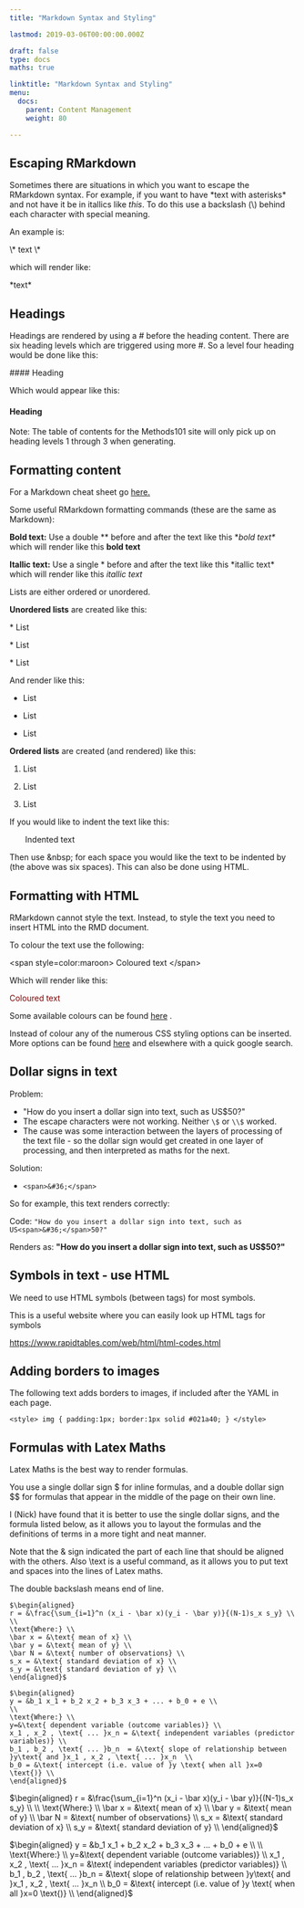```yaml
---
title: "Markdown Syntax and Styling"

lastmod: 2019-03-06T00:00:00.000Z

draft: false
type: docs
maths: true	

linktitle: "Markdown Syntax and Styling"
menu:
  docs:
    parent: Content Management
    weight: 80

---
```

 
## Escaping RMarkdown

Sometimes there are situations in which you want to escape the RMarkdown syntax. For example, if you want to have \*text with asterisks\* and not have it be in itallics like *this*. To do this use a backslash (\\) behind each character with special meaning. 

An example is:

\\\* text \\\*

which will render like:

\*text\*

## Headings

Headings are rendered by using a # before the heading content. There are six heading levels which are triggered using more #. So a level four heading would be done like this:

\#### Heading

Which would appear like this:

#### Heading

Note: The table of contents for the Methods101 site will only pick up on heading levels 1 through 3 when generating.

## Formatting content

For a Markdown cheat sheet go [here.](https://www.markdownguide.org/cheat-sheet/) 

Some useful RMarkdown formatting commands (these are the same as Markdown):

**Bold text:** Use a double ** before and after the text like this \**bold text\** which will render like this **bold text**

**Itallic text:** Use a single * before and after the text like this \*itallic text\* which will render like this *itallic text*

Lists are either ordered or unordered. 

**Unordered lists** are created like this:

\* List

\* List

\* List

And render like this:

* List

* List

* List

**Ordered lists** are created (and rendered) like this:

1. List

2. List

3. List

If you would like to indent the text like this:

&nbsp;&nbsp;&nbsp;&nbsp;&nbsp;&nbsp; Indented text

Then use \&nbsp; for each space you would like the text to be indented by (the above was six spaces). This can also be done using HTML.

## Formatting with HTML

RMarkdown cannot style the text. Instead, to style the text you need to insert HTML into the RMD document. 

To colour the text use the following:

\<span style=color:maroon> Coloured text \</span>  

Which will render like this:

<span style=color:maroon> Coloured text </span> 

Some available colours can be found [here](https://www.w3schools.com/colors/colors_names.asp) .

Instead of colour any of the numerous CSS styling options can be inserted. More options can be found [here](https://www.w3schools.com/css/css_text.asp) and elsewhere with a quick google search.

## Dollar signs in text

Problem:

* "How do you insert a dollar sign into text, such as US<span>&#36;</span>50?"
* The escape characters were not working. Neither ```\$``` or ```\\$``` worked. 
* The cause was some interaction between the layers of processing of the text file - so the dollar sign would get created in one layer of processing, and then interpreted as maths for the next. 

Solution: 

* ```<span>&#36;</span>```

So for example, this text renders correctly: 

Code: 
```"How do you insert a dollar sign into text, such as US<span>&#36;</span>50?" ```

Renders as: **"How do you insert a dollar sign into text, such as US<span>&#36;</span>50?"**

## Symbols in text - use HTML

We need to use HTML symbols (between <span> tags) for most symbols.

This is a useful website where you can easily look up HTML tags for symbols

https://www.rapidtables.com/web/html/html-codes.html

## Adding borders to images

The following text adds borders to images, if included after the YAML in each page.

```<style> img { padding:1px; border:1px solid #021a40; } </style>```

## Formulas with Latex Maths
Latex Maths is the best way to render formulas. 

You use a single dollar sign \$ for inline formulas, and a double dollar sign \$\$ for formulas that appear in the middle of the page on their own line. 

I (Nick) have found that it is better to use the single dollar signs, and the formula listed below, as it allows you to layout the formulas and the definitions of terms in a more tight and neat manner.

Note that the & sign indicated the part of each line that should be aligned with the others.
Also \text is a useful command, as it allows you to put text and spaces into the lines of Latex maths.

The double backslash means end of line.

```
$\begin{aligned}
r = &\frac{\sum_{i=1}^n (x_i - \bar x)(y_i - \bar y)}{(N-1)s_x s_y} \\
\\
\text{Where:} \\
\bar x = &\text{ mean of x} \\
\bar y = &\text{ mean of y} \\
\bar N = &\text{ number of observations} \\
s_x = &\text{ standard deviation of x} \\
s_y = &\text{ standard deviation of y} \\
\end{aligned}$

$\begin{aligned}
y = &b_1 x_1 + b_2 x_2 + b_3 x_3 + ... + b_0 + e \\
\\
\text{Where:} \\
y=&\text{ dependent variable (outcome variables)} \\
x_1 , x_2 , \text{ ... }x_n = &\text{ independent variables (predictor variables)} \\
b_1 , b_2 , \text{ ... }b_n  = &\text{ slope of relationship between }y\text{ and }x_1 , x_2 , \text{ ... }x_n  \\
b_0 = &\text{ intercept (i.e. value of }y \text{ when all }x=0 \text{)} \\
\end{aligned}$
```


$\begin{aligned}
r = &\frac{\sum_{i=1}^n (x_i - \bar x)(y_i - \bar y)}{(N-1)s_x s_y} \\
\\
\text{Where:} \\
\bar x = &\text{ mean of x} \\
\bar y = &\text{ mean of y} \\
\bar N = &\text{ number of observations} \\
s_x = &\text{ standard deviation of x} \\
s_y = &\text{ standard deviation of y} \\
\end{aligned}$

$\begin{aligned}
y = &b_1 x_1 + b_2 x_2 + b_3 x_3 + ... + b_0 + e \\
\\
\text{Where:} \\
y=&\text{ dependent variable (outcome variables)} \\
x_1 , x_2 , \text{ ... }x_n = &\text{ independent variables (predictor variables)} \\
b_1 , b_2 , \text{ ... }b_n  = &\text{ slope of relationship between }y\text{ and }x_1 , x_2 , \text{ ... }x_n  \\
b_0 = &\text{ intercept (i.e. value of }y \text{ when all }x=0 \text{)} \\
\end{aligned}$

